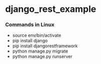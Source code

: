 # django_rest_example

<h3>Commands in Linux</h3>

<ul>
    <li>source env/bin/activate</li>
    <li>pip install django</li>
    <li>pip install djangorestframework</li>
    <li>python manage.py migrate</li>
    <li>python manage.py runserver</li>
</ul>